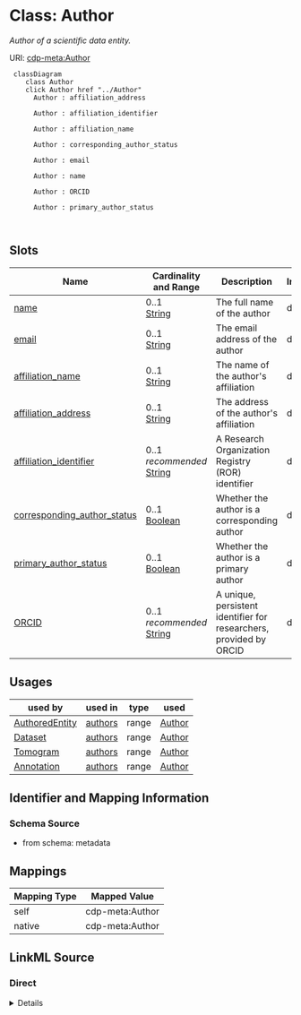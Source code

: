 

# Class: Author


_Author of a scientific data entity._





URI: [cdp-meta:Author](metadataAuthor)






```mermaid
 classDiagram
    class Author
    click Author href "../Author"
      Author : affiliation_address
        
      Author : affiliation_identifier
        
      Author : affiliation_name
        
      Author : corresponding_author_status
        
      Author : email
        
      Author : name
        
      Author : ORCID
        
      Author : primary_author_status
        
      
```




<!-- no inheritance hierarchy -->


## Slots

| Name | Cardinality and Range | Description | Inheritance |
| ---  | --- | --- | --- |
| [name](name.md) | 0..1 <br/> [String](String.md) | The full name of the author | direct |
| [email](email.md) | 0..1 <br/> [String](String.md) | The email address of the author | direct |
| [affiliation_name](affiliation_name.md) | 0..1 <br/> [String](String.md) | The name of the author's affiliation | direct |
| [affiliation_address](affiliation_address.md) | 0..1 <br/> [String](String.md) | The address of the author's affiliation | direct |
| [affiliation_identifier](affiliation_identifier.md) | 0..1 _recommended_ <br/> [String](String.md) | A Research Organization Registry (ROR) identifier | direct |
| [corresponding_author_status](corresponding_author_status.md) | 0..1 <br/> [Boolean](Boolean.md) | Whether the author is a corresponding author | direct |
| [primary_author_status](primary_author_status.md) | 0..1 <br/> [Boolean](Boolean.md) | Whether the author is a primary author | direct |
| [ORCID](ORCID.md) | 0..1 _recommended_ <br/> [String](String.md) | A unique, persistent identifier for researchers, provided by ORCID | direct |





## Usages

| used by | used in | type | used |
| ---  | --- | --- | --- |
| [AuthoredEntity](AuthoredEntity.md) | [authors](authors.md) | range | [Author](Author.md) |
| [Dataset](Dataset.md) | [authors](authors.md) | range | [Author](Author.md) |
| [Tomogram](Tomogram.md) | [authors](authors.md) | range | [Author](Author.md) |
| [Annotation](Annotation.md) | [authors](authors.md) | range | [Author](Author.md) |






## Identifier and Mapping Information







### Schema Source


* from schema: metadata




## Mappings

| Mapping Type | Mapped Value |
| ---  | ---  |
| self | cdp-meta:Author |
| native | cdp-meta:Author |







## LinkML Source

<!-- TODO: investigate https://stackoverflow.com/questions/37606292/how-to-create-tabbed-code-blocks-in-mkdocs-or-sphinx -->

### Direct

<details>
```yaml
name: Author
description: Author of a scientific data entity.
from_schema: metadata
attributes:
  name:
    name: name
    description: The full name of the author.
    from_schema: metadata
    exact_mappings:
    - cdp-common:author_name
    rank: 1000
    alias: name
    owner: Author
    domain_of:
    - Author
    - Organism
    - Tissue
    - CellType
    - CellStrain
    - CellComponent
    - AnnotationObject
    range: string
    inlined: true
    inlined_as_list: true
  email:
    name: email
    description: The email address of the author.
    from_schema: metadata
    exact_mappings:
    - cdp-common:author_email
    rank: 1000
    alias: email
    owner: Author
    domain_of:
    - Author
    range: string
    inlined: true
    inlined_as_list: true
  affiliation_name:
    name: affiliation_name
    description: The name of the author's affiliation.
    from_schema: metadata
    exact_mappings:
    - cdp-common:author_affiliation_name
    rank: 1000
    alias: affiliation_name
    owner: Author
    domain_of:
    - Author
    range: string
    inlined: true
    inlined_as_list: true
  affiliation_address:
    name: affiliation_address
    description: The address of the author's affiliation.
    from_schema: metadata
    exact_mappings:
    - cdp-common:author_affiliation_address
    rank: 1000
    alias: affiliation_address
    owner: Author
    domain_of:
    - Author
    range: string
    inlined: true
    inlined_as_list: true
  affiliation_identifier:
    name: affiliation_identifier
    description: A Research Organization Registry (ROR) identifier.
    from_schema: metadata
    exact_mappings:
    - cdp-common:affiliation_identifier
    rank: 1000
    alias: affiliation_identifier
    owner: Author
    domain_of:
    - Author
    range: string
    recommended: true
    inlined: true
    inlined_as_list: true
    pattern: ^0[a-hj-km-np-tv-z|0-9]{6}[0-9]{2}$
  corresponding_author_status:
    name: corresponding_author_status
    description: Whether the author is a corresponding author.
    from_schema: metadata
    exact_mappings:
    - cdp-common:author_corresponding_author_status
    rank: 1000
    ifabsent: 'False'
    alias: corresponding_author_status
    owner: Author
    domain_of:
    - Author
    range: boolean
    inlined: true
    inlined_as_list: true
  primary_author_status:
    name: primary_author_status
    description: Whether the author is a primary author.
    from_schema: metadata
    exact_mappings:
    - cdp-common:author_primary_author_status
    rank: 1000
    ifabsent: 'False'
    alias: primary_author_status
    owner: Author
    domain_of:
    - Author
    range: boolean
    inlined: true
    inlined_as_list: true
  ORCID:
    name: ORCID
    description: A unique, persistent identifier for researchers, provided by ORCID.
    from_schema: metadata
    exact_mappings:
    - cdp-common:orcid
    rank: 1000
    alias: ORCID
    owner: Author
    domain_of:
    - Author
    range: string
    recommended: true
    inlined: true
    inlined_as_list: true
    pattern: '[0-9]{4}-[0-9]{4}-[0-9]{4}-[0-9]{3}[0-9X]$'

```
</details>

### Induced

<details>
```yaml
name: Author
description: Author of a scientific data entity.
from_schema: metadata
attributes:
  name:
    name: name
    description: The full name of the author.
    from_schema: metadata
    exact_mappings:
    - cdp-common:author_name
    rank: 1000
    alias: name
    owner: Author
    domain_of:
    - Author
    - Organism
    - Tissue
    - CellType
    - CellStrain
    - CellComponent
    - AnnotationObject
    range: string
    inlined: true
    inlined_as_list: true
  email:
    name: email
    description: The email address of the author.
    from_schema: metadata
    exact_mappings:
    - cdp-common:author_email
    rank: 1000
    alias: email
    owner: Author
    domain_of:
    - Author
    range: string
    inlined: true
    inlined_as_list: true
  affiliation_name:
    name: affiliation_name
    description: The name of the author's affiliation.
    from_schema: metadata
    exact_mappings:
    - cdp-common:author_affiliation_name
    rank: 1000
    alias: affiliation_name
    owner: Author
    domain_of:
    - Author
    range: string
    inlined: true
    inlined_as_list: true
  affiliation_address:
    name: affiliation_address
    description: The address of the author's affiliation.
    from_schema: metadata
    exact_mappings:
    - cdp-common:author_affiliation_address
    rank: 1000
    alias: affiliation_address
    owner: Author
    domain_of:
    - Author
    range: string
    inlined: true
    inlined_as_list: true
  affiliation_identifier:
    name: affiliation_identifier
    description: A Research Organization Registry (ROR) identifier.
    from_schema: metadata
    exact_mappings:
    - cdp-common:affiliation_identifier
    rank: 1000
    alias: affiliation_identifier
    owner: Author
    domain_of:
    - Author
    range: string
    recommended: true
    inlined: true
    inlined_as_list: true
    pattern: ^0[a-hj-km-np-tv-z|0-9]{6}[0-9]{2}$
  corresponding_author_status:
    name: corresponding_author_status
    description: Whether the author is a corresponding author.
    from_schema: metadata
    exact_mappings:
    - cdp-common:author_corresponding_author_status
    rank: 1000
    ifabsent: 'False'
    alias: corresponding_author_status
    owner: Author
    domain_of:
    - Author
    range: boolean
    inlined: true
    inlined_as_list: true
  primary_author_status:
    name: primary_author_status
    description: Whether the author is a primary author.
    from_schema: metadata
    exact_mappings:
    - cdp-common:author_primary_author_status
    rank: 1000
    ifabsent: 'False'
    alias: primary_author_status
    owner: Author
    domain_of:
    - Author
    range: boolean
    inlined: true
    inlined_as_list: true
  ORCID:
    name: ORCID
    description: A unique, persistent identifier for researchers, provided by ORCID.
    from_schema: metadata
    exact_mappings:
    - cdp-common:orcid
    rank: 1000
    alias: ORCID
    owner: Author
    domain_of:
    - Author
    range: string
    recommended: true
    inlined: true
    inlined_as_list: true
    pattern: '[0-9]{4}-[0-9]{4}-[0-9]{4}-[0-9]{3}[0-9X]$'

```
</details>